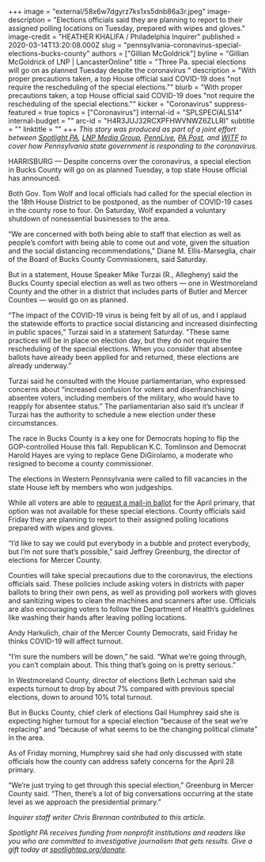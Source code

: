 +++
image = "external/58x6w7dgyrz7ks1xs5dnb86a3r.jpeg"
image-description = "Elections officials said they are planning to report to their assigned polling locations on Tuesday, prepared with wipes and gloves."
image-credit = "HEATHER KHALIFA / Philadelphia Inquirer"
published = 2020-03-14T13:20:08.000Z
slug = "pennsylvania-coronavirus-special-elections-bucks-county"
authors = ["Gillian McGoldrick"]
byline = "Gillian McGoldrick of LNP | LancasterOnline"
title = "Three Pa. special elections will go on as planned Tuesday despite the coronavirus "
description = "With proper precautions taken, a top House official said COVID-19 does \"not require the rescheduling of the special elections.\""
blurb = "With proper precautions taken, a top House official said COVID-19 does \"not require the rescheduling of the special elections.\""
kicker = "Coronavirus"
suppress-featured = true
topics = ["Coronavirus"]
internal-id = "SPLSPECIALS14"
internal-budget = ""
arc-id = "H4R3JUJ32RCXPFHWVNWZ6ZLLRI"
subtitle = ""
linktitle = ""
+++
*This story was produced as part of a joint effort between [Spotlight PA](https://www.spotlightpa.org/), [LNP Media Group](https://lancasteronline.com/), [PennLive](https://www.pennlive.com/), [PA Post](https://papost.org/), and [WITF](https://www.witf.org/) to cover how Pennsylvania state government is responding to the coronavirus.*

HARRISBURG — Despite concerns over the coronavirus, a special election in Bucks County will go on as planned Tuesday, a top state House official has announced.

Both Gov. Tom Wolf and local officials had called for the special election in the 18th House District to be postponed, as the number of COVID-19 cases in the county rose to four. On Saturday, Wolf expanded a voluntary shutdown of nonessential businesses to the area.

“We are concerned with both being able to staff that election as well as people’s comfort with being able to come out and vote, given the situation and the social distancing recommendations," Diane M. Ellis-Marseglia, chair of the Board of Bucks County Commissioners, said Saturday.

But in a statement, House Speaker Mike Turzai (R., Allegheny) said the Bucks County special election as well as two others — one in Westmoreland County and the other in a district that includes parts of Butler and Mercer Counties — would go on as planned.

“The impact of the COVID-19 virus is being felt by all of us, and I applaud the statewide efforts to practice social distancing and increased disinfecting in public spaces,” Turzai said in a statement Saturday. "These same practices will be in place on election day, but they do not require the rescheduling of the special elections. When you consider that absentee ballots have already been applied for and returned, these elections are already underway.”

Turzai said he consulted with the House parliamentarian, who expressed concerns about “increased confusion for voters and disenfranchising absentee voters, including members of the military, who would have to reapply for absentee status.” The parliamentarian also said it’s unclear if Turzai has the authority to schedule a new election under these circumstances.

The race in Bucks County is a key one for Democrats hoping to flip the GOP-controlled House this fall. Republican K.C. Tomlinson and Democrat Harold Hayes are vying to replace Gene DiGirolamo, a moderate who resigned to become a county commissioner.

The elections in Western Pennsylvania were called to fill vacancies in the state House left by members who won judgeships.

While all voters are able to [request a mail-in ballot](https://www.votespa.com/Voting-in-PA/Pages/Mail-and-Absentee-Ballot.aspx) for the April primary, that option was not available for these special elections. County officials said Friday they are planning to report to their assigned polling locations prepared with wipes and gloves.

“I’d like to say we could put everybody in a bubble and protect everybody, but I’m not sure that’s possible,” said Jeffrey Greenburg, the director of elections for Mercer County.

Counties will take special precautions due to the coronavirus, the elections officials said. These policies include asking voters in districts with paper ballots to bring their own pens, as well as providing poll workers with gloves and sanitizing wipes to clean the machines and scanners after use. Officials are also encouraging voters to follow the Department of Health’s guidelines like washing their hands after leaving polling locations.

Andy Harkulich, chair of the Mercer County Democrats, said Friday he thinks COVID-19 will affect turnout.

“I’m sure the numbers will be down,” he said. “What we’re going through, you can’t complain about. This thing that’s going on is pretty serious.”

In Westmoreland County, director of elections Beth Lechman said she expects turnout to drop by about 7% compared with previous special elections, down to around 10% total turnout.

But in Bucks County, chief clerk of elections Gail Humphrey said she is expecting higher turnout for a special election “because of the seat we’re replacing” and “because of what seems to be the changing political climate” in the area.

As of Friday morning, Humphrey said she had only discussed with state officials how the county can address safety concerns for the April 28 primary.

“We’re just trying to get through this special election,” Greenburg in Mercer County said. “Then, there’s a lot of big conversations occurring at the state level as we approach the presidential primary.”

*Inquirer staff writer Chris Brennan contributed to this article.*

*Spotlight PA receives funding from nonprofit institutions and readers like you who are committed to investigative journalism that gets results. Give a gift today at [spotlightpa.org/donate](https://www.spotlightpa.org/donate).*
